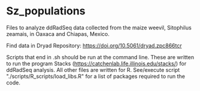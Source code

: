 # Sz_populations
Files to analyze ddRadSeq data collected from the maize weevil, Sitophilus zeamais, in Oaxaca and Chiapas, Mexico.

Find data in Dryad Repository: https://doi.org/10.5061/dryad.zpc866tcr

Scripts that end in .sh should be run at the command line. These are written to run the program Stacks (https://catchenlab.life.illinois.edu/stacks/) for ddRadSeq analysis. All other files are written for R. See/execute script "./scripts/R_scripts/load_libs.R" for a list of packages required to run the code.
